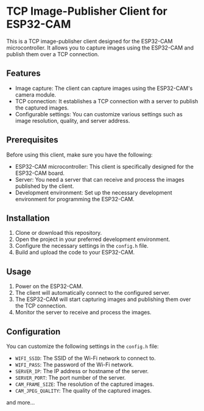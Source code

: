 # TCP Image-Publisher Client for ESP32-CAM

This is a TCP image-publisher client designed for the ESP32-CAM microcontroller. It allows you to capture images using the ESP32-CAM and publish them over a TCP connection.

## Features

- Image capture: The client can capture images using the ESP32-CAM's camera module.
- TCP connection: It establishes a TCP connection with a server to publish the captured images.
- Configurable settings: You can customize various settings such as image resolution, quality, and server address.

## Prerequisites

Before using this client, make sure you have the following:

- ESP32-CAM microcontroller: This client is specifically designed for the ESP32-CAM board.
- Server: You need a server that can receive and process the images published by the client.
- Development environment: Set up the necessary development environment for programming the ESP32-CAM.

## Installation

1. Clone or download this repository.
2. Open the project in your preferred development environment.
3. Configure the necessary settings in the `config.h` file.
4. Build and upload the code to your ESP32-CAM.

## Usage

1. Power on the ESP32-CAM.
2. The client will automatically connect to the configured server.
3. The ESP32-CAM will start capturing images and publishing them over the TCP connection.
4. Monitor the server to receive and process the images.

## Configuration

You can customize the following settings in the `config.h` file:

- `WIFI_SSID`: The SSID of the Wi-Fi network to connect to.
- `WIFI_PASS`: The password of the Wi-Fi network.
- `SERVER_IP`: The IP address or hostname of the server.
- `SERVER_PORT`: The port number of the server.
- `CAM_FRAME_SIZE`: The resolution of the captured images.
- `CAM_JPEG_QUALITY`: The quality of the captured images.

and more...

